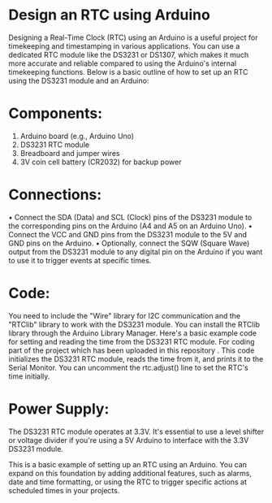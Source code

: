 # Design an RTC using Arduino

Designing a Real-Time Clock (RTC) using an Arduino is a useful project for timekeeping and timestamping in various applications. You can use a dedicated RTC module like the DS3231 or DS1307, which makes it much more accurate and reliable compared to using the Arduino's internal timekeeping functions. Below is a basic outline of how to set up an RTC using the DS3231 module and an Arduino:

# Components:
1.	Arduino board (e.g., Arduino Uno)
2.	DS3231 RTC module
3.	Breadboard and jumper wires
4.	3V coin cell battery (CR2032) for backup power

# Connections:
•	Connect the SDA (Data) and SCL (Clock) pins of the DS3231 module to the corresponding pins on the Arduino (A4 and A5 on an Arduino Uno).
•	Connect the VCC and GND pins from the DS3231 module to the 5V and GND pins on the Arduino.
•	Optionally, connect the SQW (Square Wave) output from the DS3231 module to any digital pin on the Arduino if you want to use it to trigger events at specific times.

# Code: 
You need to include the "Wire" library for I2C communication and the "RTClib" library to work with the DS3231 module. You can install the RTClib library through the Arduino Library Manager. Here's a basic example code for setting and reading the time from the DS3231 RTC module.
For coding part of the project which has been uploaded in this repository .
This code initializes the DS3231 RTC module, reads the time from it, and prints it to the Serial Monitor. You can uncomment the rtc.adjust() line to set the RTC's time initially.

# Power Supply: 
The DS3231 RTC module operates at 3.3V. It's essential to use a level shifter or voltage divider if you're using a 5V Arduino to interface with the 3.3V DS3231 module.

This is a basic example of setting up an RTC using an Arduino. You can expand on this foundation by adding additional features, such as alarms, date and time formatting, or using the RTC to trigger specific actions at scheduled times in your projects.

